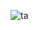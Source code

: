 ![ta](https://github.com/Sprzedajniok/Sprzedajniok/assets/92687367/698a6171-fea8-4a63-870a-975cd7588e41)

